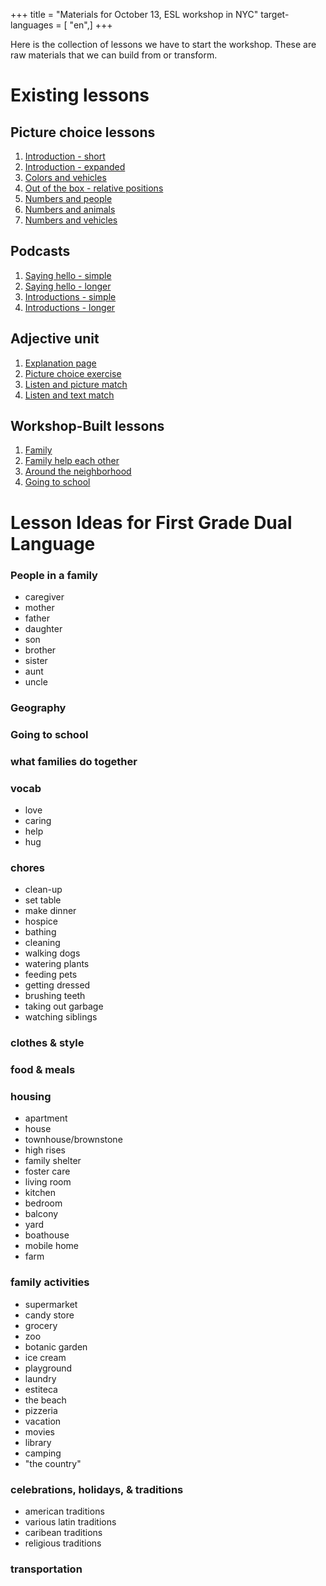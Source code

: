 +++
title = "Materials for October 13, ESL workshop in NYC"
target-languages = [ "en",]
+++

Here is the collection of lessons we have to start the workshop. These
are raw materials that we can build from or transform.

# Existing lessons

## Picture choice lessons

1.  [Introduction - short](https://wikiotics.org/en/Introduction)
2.  [Introduction -
    expanded](https://wikiotics.org/en/Introduction-Person_Words)
3.  [Colors and vehicles](https://wikiotics.org/en/colors_and_vehicles)
4.  [Out of the box - relative
    positions](https://wikiotics.org/en/Out_of_the_Box)
5.  [Numbers and people](https://wikiotics.org/en/numbers_people)
6.  [Numbers and animals](https://wikiotics.org/en/numbers_animals)
7.  [Numbers and
    vehicles](https://wikiotics.org/en/numbers_colors_vehicles)

## Podcasts

1.  [Saying hello - simple](https://wikiotics.org/en/Meetup_Greetings)
2.  [Saying hello -
    longer](https://wikiotics.org/en/Meet-Up_Lesson_One%3A_Hi._How_are_you%3F)
3.  [Introductions -
    simple](https://wikiotics.org/en/Meetup_Introductions_generic)
4.  [Introductions -
    longer](https://wikiotics.org/en/Meet-Up_Lesson_Two%3A_Introductions)

## Adjective unit

1.  [Explanation page](https://wikiotics.org/en/Adjectives_Explanation)
2.  [Picture choice
    exercise](https://wikiotics.org/en/Adjective_Match_up)
3.  [Listen and picture
    match](https://wikiotics.org/en/Listen_and_Match)
4.  [Listen and text match](https://wikiotics.org/en/listen_match)

## Workshop-Built lessons

1.  [Family](https://wikiotics.org/en/Family)
2.  [Family help each
    other](https://wikiotics.org/en/Families_help_each_other.)
3.  [Around the
    neighborhood](https://wikiotics.org/en/around_the_neighborhood)
4.  [Going to school](https://wikiotics.org/en/Going_to_school)

# Lesson Ideas for First Grade Dual Language

### People in a family

  - caregiver
  - mother
  - father
  - daughter
  - son
  - brother
  - sister
  - aunt
  - uncle

### Geography

### Going to school

### what families do together

### vocab

  - love
  - caring
  - help
  - hug

### chores

  - clean-up
  - set table
  - make dinner
  - hospice
  - bathing
  - cleaning
  - walking dogs
  - watering plants
  - feeding pets
  - getting dressed
  - brushing teeth
  - taking out garbage
  - watching siblings

### clothes & style

### food & meals

### housing

  - apartment
  - house
  - townhouse/brownstone
  - high rises
  - family shelter
  - foster care
  - living room
  - kitchen
  - bedroom
  - balcony
  - yard
  - boathouse
  - mobile home
  - farm

### family activities

  - supermarket
  - candy store
  - grocery
  - zoo
  - botanic garden
  - ice cream
  - playground
  - laundry
  - estiteca
  - the beach
  - pizzeria
  - vacation
  - movies
  - library
  - camping
  - "the country"

### celebrations, holidays, & traditions

  - american traditions
  - various latin traditions
  - caribean traditions
  - religious traditions

### transportation

#
